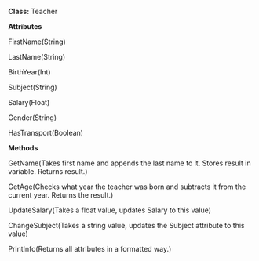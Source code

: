 **Class:** Teacher

**Attributes** 

FirstName(String)

LastName(String)

BirthYear(Int)

Subject(String)

Salary(Float)

Gender(String)

HasTransport(Boolean)

**Methods**

GetName(Takes first name and appends the last name to it. Stores result in variable. Returns result.)

GetAge(Checks what year the teacher was born and subtracts it from the current year. Returns the result.)

UpdateSalary(Takes a float value, updates Salary to this value)

ChangeSubject(Takes a string value, updates the Subject attribute to this value)

PrintInfo(Returns all attributes in a formatted way.)






